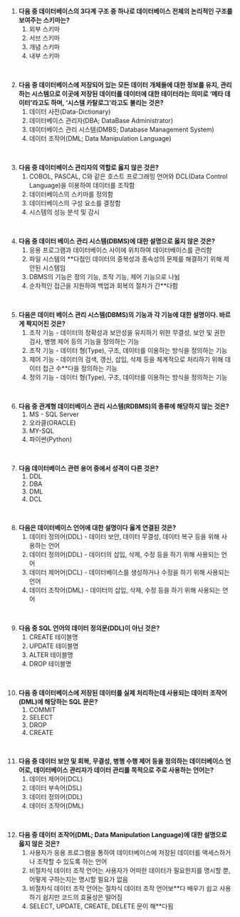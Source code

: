 1. **다음 중 데이터베이스의 3다계 구조 중 하나로 데이터베이스 전체의 논리적인 구조를 보여주는 스키마는?**
    1. 외부 스키마
    2. 서브 스키마
    3. 개념 스키마
    4. 내부 스키마

<br>

2. **다음 중 데이터베이스에 저장되어 있는 모든 데이터 개체들에 대한 정보를 유지, 관리하는 시스템으로 이곳에 저장된 데이터를 데이터에 대한 테이터라는 의미로 ‘메타 데이터’라고도 하며, ‘시스템 카탈로그’라고도 불리는 것은?**
    1. 데이터 사전(Data-Dictionary)
    2. 데이터베이스 관리자(DBA; DataBase Administrator) 
    3. 데이터베이스 관리 시스템(DMBS; Database Management System)
    4. 데이터 조작어(DML; Data Manipulation Language)

<br>

3. **다음 중 데이터베이스 관리자의 역할로 옳지 않은 것은?**
    1. COBOL, PASCAL, C와 같은 호스트 프로그래밍 언어와 DCL(Data Control Language)을 이용하여 데이터를 조작함
    2. 데이터베이스의 스키마를 정의함
    3. 데이터베이스의 구성 요소를 결정함
    4. 시스템의 성능 분석 및 감시

<br>

4. **다음 중 데이터 베이스 관리 시스템(DBMS)에 대한 설명으로 옳지 않은 것은?**
    1. 응용 프로그램과 데이터베이스 사이에 위치하여 데이터베이스를 관리함
    2. 파일 시스템의 **다점인 데이터의 중복성과 종속성의 문제를 해결하기 위해 제안된 시스템임
    3. DBMS의 기능은 정의 기능, 조작 기능, 제어 기능으로 나뉨
    4. 순차적인 접근을 지원하여 백업과 회복의 절차가 간**다함

<br>

5. **다음은 데이터 베이스 관리 시스템(DBMS)의 기능과 각 기능에 대한 설명이다. 바르게 짝지어진 것은?**
    1. 조작 기능 - 데이터의 정확성과 보안성을 유지하기 위한 무결성, 보안 및 권한 검사, 병행 제어 등의 기능을 정의하는 기능
    2. 조작 기능 - 데이터 형(Type), 구조, 데이터를 이용하는 방식을 정의하는 기능
    3. 제어 기능 - 데이터의 검색, 갱신, 삽입, 삭제 등을 체계적으로 처리하기 위해 데이터 접근 수**다을 정의하는 기능
    4. 정의 기능 - 데이터 형(Type), 구조, 데이터를 이용하는 방식을 정의하는 기능

<br>

6. **다음 중 관계형 데이터베이스 관리 시스템(RDBMS)의 종류에 해당하지 않는 것은?**
    1. MS - SQL Server
    2. 오라클(ORACLE)
    3. MY-SQL
    4. 파이썬(Python)

<br>

7. **다음 데이터베이스 관련 용어 중에서 성격이 다른 것은?**
    1. DDL
    2. DBA
    3. DML
    4. DCL

<br>

8. **다음은 데이터베이스 언어에 대한 설명이다 옳게 연결된 것은?**
    1. 데이터 정의어(DDL) - 데이터 보안, 데이터 무결성, 데이터 복구 등을 위해 사용하는 언어
    2. 데이터 정의어(DDL) - 데이터의 삽입, 삭제, 수정 등을 하기 위해 사용되는 언어
    3. 데이터 제어어(DCL) - 데이터베이스를 생성하거나 수정을 하기 위해 사용되는 언어
    4. 데이터 조작어(DML) - 데이터의 삽입, 삭제, 수정 등을 하기 위해 사용되는 언어

<br>

9. **다음 중 SQL 언어의 데이터 정의문(DDL)이 아닌 것은?**
    1. CREATE 테이블명
    2. UPDATE 테이블명
    3. ALTER 테이블명
    4. DROP 테이블명

<br>

10. **다음 중 데이터베이스에 저장된 데이터를 실제 처리하는데 사용되는 데이터 조작어(DML)에 해당하는 SQL 문은?**
    1. COMMIT
    2. SELECT
    3. DROP
    4. CREATE

<br>

11. **다음 중 데이터 보안 및 회복, 무결성, 병행 수행 제어 등을 정의하는 데이터베이스 언어로, 데이터베이스 관리자가 데이터 관리를 목적으로 주로 사용하는 언어는?**
    1. 데이터 제어어(DCL)
    2. 데이터 부속어(DSL)
    3. 데이터 정의어(DDL)
    4. 데이터 조작어(DML)

<br>

12. **다음 중 데이터 조작어(DML; Data Manipulation Language)에 대한 설명으로 옳지 않은 것은?**
    1. 사용자가 응용 프로그램을 통하여 데이터베이스에 저장된 데이터를 액세스하거나 조작할 수 있도록 하는 언어
    2. 비절차식 데이터 조작 언어는 사용자가 어떠한 데이터가 필요한지를 명시할 뿐, 어떻게 구하는지는 명시할 필요가 없음
    3. 비절차식 데이터 조작 언어는 절차식 데이터 조작 언어보**다 배우기 쉽고 사용하기 쉽지만 코드의 효율성은 떨어짐
    4. SELECT, UPDATE, CREATE, DELETE 문이 해**다됨
